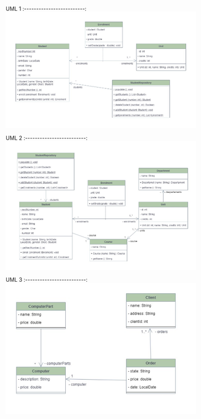UML 1
:-------------------------:
![Class Diagram 1](./uml_1.jpg)

UML 2
:-------------------------:
![Class Diagram 2](./uml_2.jpg)

UML 3
:-------------------------:
![Class Diagram 3](./uml_3.jpg)
